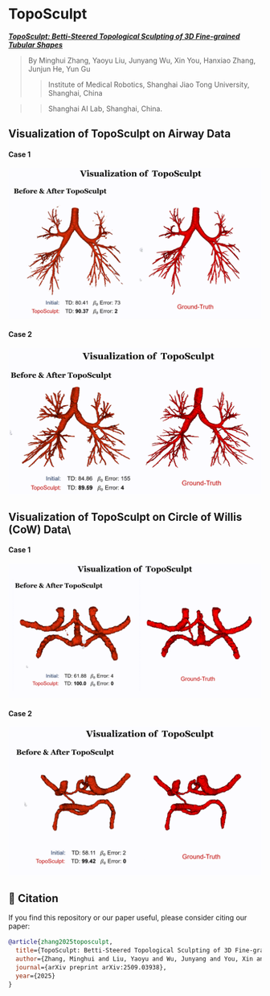 # TopoSculpt
[**_TopoSculpt: Betti-Steered Topological Sculpting of 3D Fine-grained Tubular Shapes_**](https://arxiv.org/pdf/2509.03938)

> By Minghui Zhang, Yaoyu Liu, Junyang Wu, Xin You, Hanxiao Zhang, Junjun He, Yun Gu
>> Institute of Medical Robotics, Shanghai Jiao Tong University, Shanghai, China

>> Shanghai AI Lab, Shanghai, China.

## Visualization of TopoSculpt on Airway Data
#### Case 1
![ATM-1](assets/ATM-1.gif)
#### Case 2
![ATM-2](assets/ATM-2.gif)


## Visualization of TopoSculpt on Circle of Willis (CoW) Data\
#### Case 1
![TopCow-1](assets/TopCow-1.gif)
#### Case 2
![TopCow-2](assets/TopCow-2.gif)


## 📝 Citation
If you find this repository or our paper useful, please consider citing our paper:
```bibTex
@article{zhang2025toposculpt,
  title={TopoSculpt: Betti-Steered Topological Sculpting of 3D Fine-grained Tubular Shapes},
  author={Zhang, Minghui and Liu, Yaoyu and Wu, Junyang and You, Xin and Zhang, Hanxiao and He, Junjun and Gu, Yun},
  journal={arXiv preprint arXiv:2509.03938},
  year={2025}
}
```